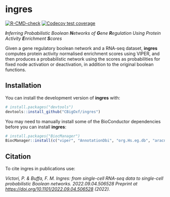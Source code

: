 
<!-- README.md is generated from README.Rmd. Please edit that file -->

# ingres

<!-- badges: start -->

[![R-CMD-check](https://github.com/CBigOxf/ingres/actions/workflows/r-cmd-check.yml/badge.svg)](https://github.com/CBigOxf/ingres/actions/workflows/r-cmd-check.yml)
[![Codecov test
coverage](https://codecov.io/gh/CBigOxf/ingres/branch/master/graph/badge.svg)](https://codecov.io/gh/CBigOxf/ingres?branch=master)

<!-- badges: end -->

***I**nferring Probabilistic Boolean **N**etworks of **G**ene
**R**egulation Using Protein Activity **E**nrichment **S**cores*

Given a gene regulatory boolean network and a RNA-seq dataset,
**ingres** computes protein activity normalised enrichment scores using
VIPER, and then produces a probabilistic network using the scores as
probabilities for fixed node activation or deactivation, in addition to
the original boolean functions.

## Installation

You can install the development version of **ingres** with:

``` r
# install.packages("devtools")
devtools::install_github("CBigOxf/ingres")
```

You may need to manually install some of the BioConductor dependencies
before you can install **ingres**:

``` r
# install.packages("BiocManager")
BiocManager::install(c("viper", "AnnotationDbi", "org.Hs.eg.db", "aracne.networks"))
```

## Citation

To cite ingres in publications use:

*Victori, P. & Buffa, F. M. Ingres: from single-cell RNA-seq data to
single-cell probabilistic Boolean networks. 2022.09.04.506528 Preprint
at <https://doi.org/10.1101/2022.09.04.506528> (2022).*
